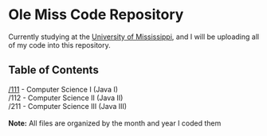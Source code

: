 # Ole Miss Code Repository
Currently studying at the [University of Mississippi](https://cs.olemiss.edu), and I will be uploading all of my 
code into this repository.

## Table of Contents
[/111](https://github.com/sanicsquirtle420/olemiss-java/tree/main/111) - Computer Science I (Java I) <br>
/112 - Computer Science II (Java II) <br>
/211 - Computer Science III (Java III) <br>
<br>
<b>Note:</b> All files are organized by the month and year I coded them
